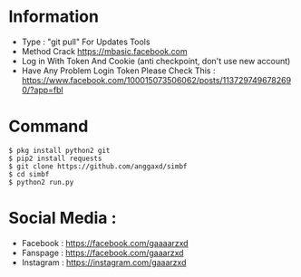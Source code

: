 # Information
* Type : "git pull" For Updates Tools
* Method Crack https://mbasic.facebook.com
* Log in With Token And Cookie (anti checkpoint, don't use new account)
* Have Any Problem Login Token Please Check This : https://www.facebook.com/100015073506062/posts/1137297496782690/?app=fbl

# Command
```
$ pkg install python2 git
$ pip2 install requests
$ git clone https://github.com/anggaxd/simbf
$ cd simbf
$ python2 run.py
```

# Social Media :
* Facebook  : https://facebook.com/gaaaarzxd
* Fanspage  : https://facebook.com/gaaarzxd
* Instagram : https://instagram.com/gaaarzxd
